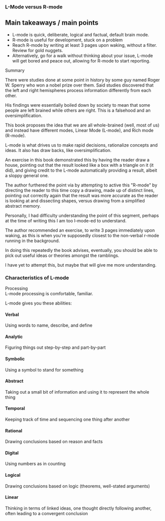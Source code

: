 
### L-Mode versus R-mode

## Main takeaways / main points

* L-mode is quick, deliberate, logical and factual, default brain mode.
* R-mode is useful for development, stuck on a problem
* Reach R-mode by writing at least 3 pages upon waking, without a filter. Review for gold nuggets.
* Alternatively, go for a walk without thinking about your issue, L-mode will get bored and peace out, allowing for R-mode to start reporting.


Summary

There were studies done at some point in history by some guy named Roger W. Sperry who won a nobel prize over them. Said studies discovered that the left and right hemispheres process information differently from each other.

His findings were essentially boiled down by society to mean that some people are left brained while others are right. This is a falsehood and an oversimplification. 

This book proposes the idea that we are all whole-brained (well, most of us) and instead have different modes, Linear Mode (L-mode), and Rich mode (R-mode).

L-mode is what drives us to make rapid decisions, rationalize concepts and ideas. It also has draw backs, like oversimplification. 

An exercise in this book demonstrated this by having the reader draw a house, pointing out that the result looked like a box with a triangle on it (it did), and giving credit to the L-mode automatically providing a result, albeit a sloppy general one. 

The author furthered the point via by attempting to active this "R-mode" by directing the reader to this time copy a drawing, made up of distinct lines, pointing out correctly again that the result was more accurate as the reader is looking at and dissecting shapes, versus drawing from a simplified abstract memory.

Personally, I had difficulty understanding the point of this segment, perhaps at the time of writing this I am too l-mode-ed to understand.

The author recommended an exercise, to write 3 pages immediately upon waking, as this is when you're supposedly closest to the non-verbal r-mode running in the background. 

In doing this repeatedly the book advises, eventually, you should be able to pick out useful ideas or theories amongst the ramblings.

I have yet to attempt this, but maybe that will give me more understanding. 

### Characteristics of L-mode 

Processing</br>
L-mode processing is comfortable, familiar.

L-mode gives you these abilities: 

#### Verbal 
Using words to name, describe, and define 

#### Analytic 
Figuring things out step-by-step and part-by-part 

#### Symbolic 
Using a symbol to stand for something 

#### Abstract 
Taking out a small bit of information and using it to represent the whole thing 

#### Temporal 
Keeping track of time and sequencing one thing after another 

#### Rational 
Drawing conclusions based on reason and facts 

#### Digital 
Using numbers as in counting 

#### Logical 
Drawing conclusions based on logic (theorems, well-stated arguments)

#### Linear
Thinking in terms of linked ideas, one thought directly following another, often leading to a convergent conclusion


